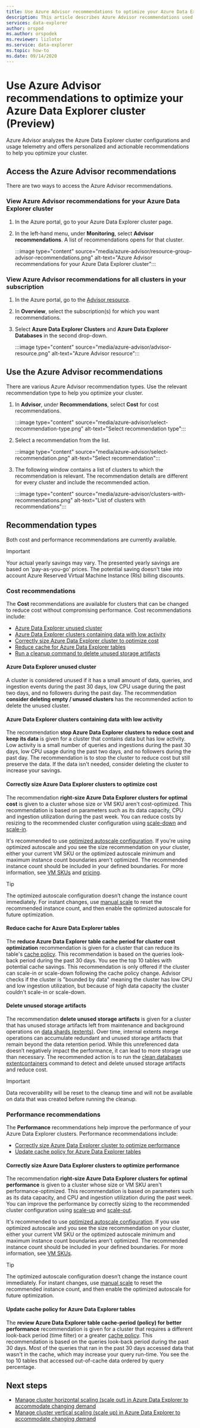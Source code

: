 ```yaml
---
title: Use Azure Advisor recommendations to optimize your Azure Data Explorer cluster
description: This article describes Azure Advisor recommendations used to optimize your Azure Data Explorer cluster
services: data-explorer
author: orspod
ms.author: orspodek
ms.reviewer: lizlotor
ms.service: data-explorer
ms.topic: how-to
ms.date: 09/14/2020
---
```


# Use Azure Advisor recommendations to optimize your Azure Data Explorer cluster (Preview)

Azure Advisor analyzes the Azure Data Explorer cluster configurations and usage telemetry and offers personalized and actionable recommendations to help you optimize your cluster.

## Access the Azure Advisor recommendations

There are two ways to access the Azure Advisor recommendations.

### View Azure Advisor recommendations for your Azure Data Explorer cluster

1. In the Azure portal, go to your Azure Data Explorer cluster page. 
1. In the left-hand menu, under **Monitoring**, select **Advisor recommendations**. A list of recommendations opens for that cluster.

    :::image type="content" source="media/azure-advisor/resource-group-advisor-recommendations.png" alt-text="Azure Advisor recommendations for your Azure Data Explorer cluster"::: 

### View Azure Advisor recommendations for all clusters in your subscription

1. In the Azure portal, go to the [Advisor resource](https://ms.portal.azure.com/#blade/Microsoft_Azure_Expert/AdvisorMenuBlade/overview). 
1. In **Overview**, select the subscription(s) for which you want recommendations. 
1. Select **Azure Data Explorer Clusters** and **Azure Data Explorer Databases** in the second drop-down.
 
    :::image type="content" source="media/azure-advisor/advisor-resource.png" alt-text="Azure Advisor resource":::

## Use the Azure Advisor recommendations

There are various Azure Advisor recommendation types. Use the relevant recommendation type to help you optimize your cluster. 

1. In **Advisor**, under **Recommendations**, select **Cost** for cost recommendations.

    :::image type="content" source="media/azure-advisor/select-recommendation-type.png" alt-text="Select recommendation type":::

1. Select a recommendation from the list. 

    :::image type="content" source="media/azure-advisor/select-recommendation.png" alt-text="Select recommendation":::

1. The following window contains a list of clusters to which the recommendation is relevant. The recommendation details are different for every cluster and include the recommended action.

    :::image type="content" source="media/azure-advisor/clusters-with-recommendations.png" alt-text="List of clusters with recommendations":::

## Recommendation types

Both cost and performance recommendations are currently available.

> [!IMPORTANT]
> Your actual yearly savings may vary. The presented yearly savings are based on 'pay-as-you-go' prices. The potential saving doesn't take into account Azure Reserved Virtual Machine Instance (RIs) billing discounts.

### Cost recommendations

The **Cost** recommendations are available for clusters that can be changed to reduce cost without compromising performance. 
Cost recommendations include: 

* [Azure Data Explorer unused cluster](#azure-data-explorer-unused-cluster)
* [Azure Data Explorer clusters containing data with low activity](#azure-data-explorer-clusters-containing-data-with-low-activity)
* [Correctly size Azure Data Explorer cluster to optimize cost](#correctly-size-azure-data-explorer-clusters-to-optimize-cost)
* [Reduce cache for Azure Data Explorer tables](#reduce-cache-for-azure-data-explorer-tables)
* [Run a cleanup command to delete unused storage artifacts](#delete-unused-storage-artifacts)

#### Azure Data Explorer unused cluster

A cluster is considered unused if it has a small amount of data, queries, and ingestion events during the past 30 days, low CPU usage during the past two days, and no followers during the past day. The recommendation **consider deleting empty / unused clusters** has the recommended action to delete the unused cluster.

#### Azure Data Explorer clusters containing data with low activity

The recommendation **stop Azure Data Explorer clusters to reduce cost and keep its data** is given for a cluster that contains data but has low activity. Low activity is a small number of queries and ingestions during the past 30 days, low CPU usage during the past two days, and no followers during the past day. The recommendation is to stop the cluster to reduce cost but still preserve the data. If the data isn't needed, consider deleting the cluster to increase your savings.

#### Correctly size Azure Data Explorer clusters to optimize cost

The recommendation **right-size Azure Data Explorer clusters for optimal cost** is given to a cluster whose size or VM SKU aren't cost-optimized. This recommendation is based on parameters such as its data capacity, CPU and ingestion utilization during the past week. You can reduce costs by resizing to the recommended cluster configuration using [scale-down](manage-cluster-vertical-scaling.md) and [scale-in](manage-cluster-horizontal-scaling.md).

It's recommended to use [optimized autoscale configuration](manage-cluster-horizontal-scaling.md#optimized-autoscale). If you're using optimized autoscale and you see the size recommendation on your cluster, either your current VM SKU or the optimized autoscale minimum and maximum instance count boundaries aren't optimized. The recommended instance count should be included in your defined boundaries. For more information, see [VM SKUs](manage-cluster-choose-sku.md) and [pricing](https://azure.microsoft.com/pricing/details/data-explorer/).

> [!TIP]
> The optimized autoscale configuration doesn’t change the instance count immediately. For instant changes, use [manual scale](manage-cluster-horizontal-scaling.md#manual-scale) to reset the recommended instance count, and then enable the optimized autoscale for future optimization.

#### Reduce cache for Azure Data Explorer tables

The **reduce Azure Data Explorer table cache period for cluster cost optimization** recommendation is given for a cluster that can reduce its table's [cache policy](kusto/management/cachepolicy.md). This recommendation is based on the queries look-back period during the past 30 days. You see the top 10 tables with potential cache savings. 
This recommendation is only offered if the cluster can scale-in or scale-down following the cache policy change. Advisor checks if the cluster is "bounded by data" meaning the cluster has low CPU and low ingestion utilization, but because of high data capacity the cluster couldn't scale-in or scale-down.

#### Delete unused storage artifacts

The recommendation **delete unused storage artifacts** is given for a cluster that has unused storage artifacts left from maintenance and background operations on [data shards (extents)](kusto/management/extents-overview.md). Over time, internal extents merge operations can accumulate redundant and unused storage artifacts that remain beyond the data retention period. While this unreferenced data doesn’t negatively impact the performance, it can lead to more storage use than necessary.
The recommended action is to run the [clean databases extentcontainers](kusto/management/clean-extent-containers.md#clean-databases-extentcontainers) command to detect and delete unused storage artifacts and reduce cost. 

> [!IMPORTANT]
> Data recoverability will be reset to the cleanup time and will not be available on data that was created before running the cleanup.

### Performance recommendations

The **Performance** recommendations help improve the performance of your Azure Data Explorer clusters. 
Performance recommendations include: 
* [Correctly size Azure Data Explorer cluster to optimize performance](#correctly-size-azure-data-explorer-clusters-to-optimize-performance)
* [Update cache policy for Azure Data Explorer tables](#update-cache-policy-for-azure-data-explorer-tables)

#### Correctly size Azure Data Explorer clusters to optimize performance

The recommendation **right-size Azure Data Explorer clusters for optimal performance** is given to a cluster whose size or VM SKU aren't performance-optimized. This recommendation is based on parameters such as its data capacity, and CPU and ingestion utilization during the past week. You can improve the performance by correctly sizing to the recommended cluster configuration using [scale-up](manage-cluster-vertical-scaling.md) and [scale-out](manage-cluster-horizontal-scaling.md).

It's recommended to use [optimized autoscale configuration](manage-cluster-horizontal-scaling.md#optimized-autoscale). If you use optimized autoscale and you see the size recommendation on your cluster, either your current VM SKU or the optimized autoscale minimum and maximum instance count boundaries aren't optimized. The recommended instance count should be included in your defined boundaries. For more information, see [VM SKUs](manage-cluster-choose-sku.md).

> [!TIP]
> The optimized autoscale configuration doesn’t change the instance count immediately. For instant changes, use [manual scale](manage-cluster-horizontal-scaling.md#manual-scale) to reset the recommended instance count, and then enable the optimized autoscale for future optimization.

#### Update cache policy for Azure Data Explorer tables

The **review Azure Data Explorer table cache-period (policy) for better performance** recommendation is given for a cluster that requires a different look-back period (time filter) or a greater [cache policy](kusto/management/cachepolicy.md). This recommendation is based on the queries look-back period during the past 30 days. Most of the queries that ran in the past 30 days accessed data that wasn't in the cache, which may increase your query run-time.  You see the top 10 tables that accessed out-of-cache data ordered by query percentage.

## Next steps

* [Manage cluster horizontal scaling (scale out) in Azure Data Explorer to accommodate changing demand](manage-cluster-horizontal-scaling.md)
* [Manage cluster vertical scaling (scale up) in Azure Data Explorer to accommodate changing demand](manage-cluster-vertical-scaling.md)

